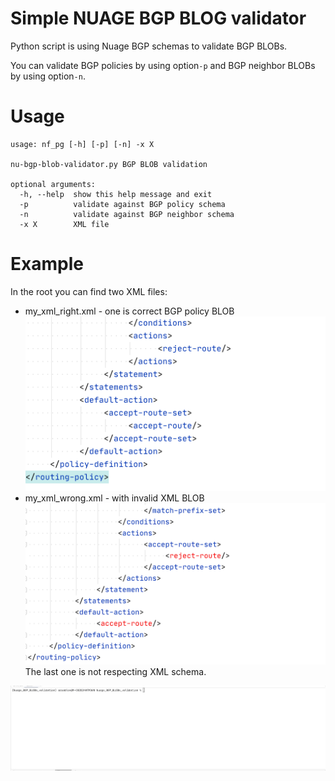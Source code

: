 # Simple NUAGE BGP BLOG validator

Python script is using Nuage BGP schemas to validate BGP BLOBs.

You can validate BGP policies by using option```-p``` and BGP neighbor BLOBs by using option```-n```. 

# Usage
```
usage: nf_pg [-h] [-p] [-n] -x X

nu-bgp-blob-validator.py BGP BLOB validation

optional arguments:
  -h, --help  show this help message and exit
  -p          validate against BGP policy schema
  -n          validate against BGP neighbor schema
  -x X        XML file
```
# Example

In the root you can find two XML files:
* my_xml_right.xml - one is correct BGP policy BLOB
![right](pic/right.png)
* my_xml_wrong.xml - with invalid XML BLOB
![wrong](pic/wrong.png)
The last one is not respecting XML schema.

![example](pic/example.gif)


